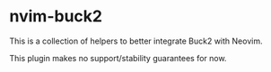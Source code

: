 # nvim-buck2

This is a collection of helpers to better integrate Buck2 with Neovim.

This plugin makes no support/stability guarantees for now.
